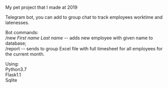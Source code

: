 My pet project that I made at 2019

Telegram bot, you can add to group chat to track employees worktime and latenesses.

Bot commands:\
/new *First name* *Last name* -- adds new employee with given name to database;\
/report -- sends to group Excel file with full timesheet for all employees for the current month.


Using: \
Python3.7\
Flask1.1\
Sqlite 
